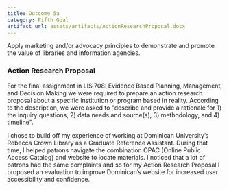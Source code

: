```yaml
---
title: Outcome 5a
category: Fifth Goal
artifact_url: assets/artifacts/ActionResearchProposal.docx
---
```

Apply marketing and/or advocacy principles to demonstrate and promote the value of libraries and information agencies.
### **Action Research Proposal** ###
For the final assignment in LIS 708: Evidence Based Planning, Management, and Decision Making we were required to prepare an action research proposal about a specific institution or program based in reality. According to the description, we were asked to "describe and provide a rationale for 1) the inquiry questions, 2) data needs and source(s), 3) methodology, and 4) timeline".

I chose to build off my experience of working at Dominican University’s Rebecca Crown Library as a Graduate Reference Assistant. During that time, I helped patrons navigate the combination OPAC (Online Public Access Catalog) and website to locate materials. I noticed that a lot of patrons had the same complaints and so for my Action Research Proposal I proposed an evaluation to improve Dominican’s website for increased user accessibility and confidence. 
